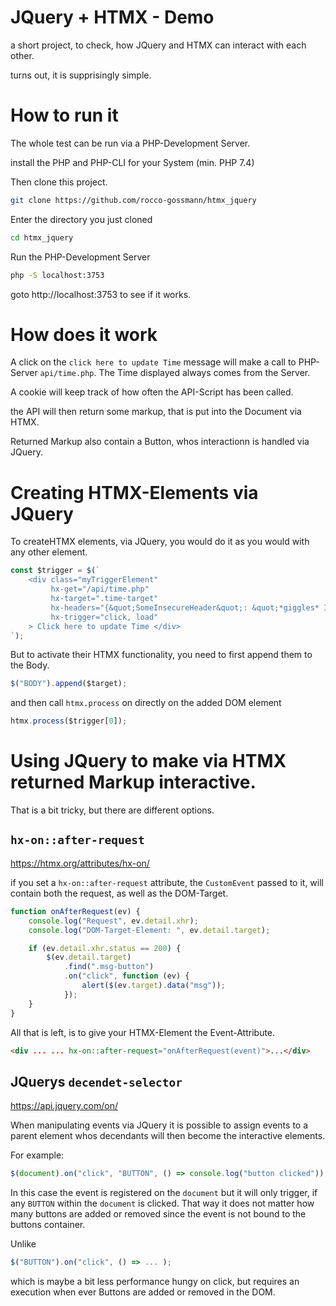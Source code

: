 # JQuery + HTMX - Demo

a short project, to check, how JQuery and HTMX can interact with each other.

turns out, it is supprisingly simple.

# How to run it

The whole test can be run via a PHP-Development Server.

install the PHP and PHP-CLI for your System (min. PHP 7.4)

Then clone this project.

```bash
git clone https://github.com/rocco-gossmann/htmx_jquery
```

Enter the directory you just cloned

```bash
cd htmx_jquery
```

Run the PHP-Development Server

```bash
php -S localhost:3753
```

goto http://localhost:3753 to see if it works.

# How does it work

A click on the `click here to update Time` message will make a call to PHP-Server
`api/time.php`. The Time displayed always comes from the Server.

A cookie will keep track of how often the API-Script has been called.

the API will then return some markup, that is put into the Document via HTMX.

Returned Markup also contain a Button, whos interactionn is handled via JQuery.

# Creating HTMX-Elements via JQuery

To createHTMX elements, via JQuery, you would do it as you would with any other element.

```javascript
const $trigger = $(`
    <div class="myTriggerElement"
         hx-get="/api/time.php" 
         hx-target=".time-target" 
         hx-headers="{&quot;SomeInsecureHeader&quot;: &quot;*giggles* I'm in danger (For the love of god, don't put security relevant headers here)&quot;}"  
         hx-trigger="click, load"
    > Click here to update Time </div>
`);
```

But to activate their HTMX functionality, you need to first append them to the Body.

```javascript
$("BODY").append($target);
```

and then call `htmx.process` on directly on the added DOM element

```javascript
htmx.process($trigger[0]);
```

# Using JQuery to make via HTMX returned Markup interactive.

That is a bit tricky, but there are different options.

## `hx-on::after-request`

https://htmx.org/attributes/hx-on/

if you set a `hx-on::after-request` attribute, the `CustomEvent` passed to it, will contain both
the request, as well as the DOM-Target.

```javascript
function onAfterRequest(ev) {
    console.log("Request", ev.detail.xhr);
    console.log("DOM-Target-Element: ", ev.detail.target);

    if (ev.detail.xhr.status == 200) {
        $(ev.detail.target)
            .find(".msg-button")
            .on("click", function (ev) {
                alert($(ev.target).data("msg"));
            });
    }
}
```

All that is left, is to give your HTMX-Element the Event-Attribute.

```html
<div ... ... hx-on::after-request="onAfterRequest(event)">...</div>
```

## JQuerys `decendet-selector`

https://api.jquery.com/on/

When manipulating events via JQuery it is possible to assign events to a parent
element whos decendants will then become the interactive elements.

For example:

```javascript
$(document).on("click", "BUTTON", () => console.log("button clicked"));
```

In this case the event is registered on the `document` but it will only trigger, if
any `BUTTON` within the `document` is clicked.
That way it does not matter how many buttons are added or removed since the event
is not bound to the buttons container.

Unlike

```javascript
$("BUTTON").on("click", () => ... );
```

which is maybe a bit less performance hungy on click, but requires an execution
when ever Buttons are added or removed in the DOM.
